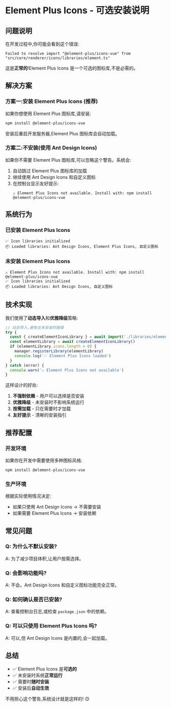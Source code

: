 # Element Plus Icons - 可选安装说明

## 问题说明

在开发过程中,你可能会看到这个错误:

```
Failed to resolve import "@element-plus/icons-vue" from "src/core/renderer/icons/libraries/element.ts"
```

这是**正常的**!Element Plus Icons 是一个可选的图标库,不是必需的。

## 解决方案

### 方案一:安装 Element Plus Icons (推荐)

如果你想使用 Element Plus 图标库,请安装:

```bash
npm install @element-plus/icons-vue
```

安装后重启开发服务器,Element Plus 图标库会自动加载。

### 方案二:不安装(使用 Ant Design Icons)

如果你不需要 Element Plus 图标库,可以忽略这个警告。系统会:

1. 自动跳过 Element Plus 图标库的加载
2. 继续使用 Ant Design Icons 和自定义图标
3. 在控制台显示友好提示:
   ```
   ⚠️ Element Plus Icons not available. Install with: npm install @element-plus/icons-vue
   ```

## 系统行为

### 已安装 Element Plus Icons

```
✅ Icon libraries initialized
📦 Loaded libraries: Ant Design Icons, Element Plus Icons, 自定义图标
```

### 未安装 Element Plus Icons

```
⚠️ Element Plus Icons not available. Install with: npm install @element-plus/icons-vue
✅ Icon libraries initialized
📦 Loaded libraries: Ant Design Icons, 自定义图标
```

## 技术实现

我们使用了**动态导入**和**优雅降级**策略:

```typescript
// 动态导入,避免在未安装时报错
try {
  const { createElementIconLibrary } = await import('./libraries/element')
  const elementLibrary = await createElementIconLibrary()
  if (elementLibrary.icons.length > 0) {
    manager.registerLibrary(elementLibrary)
    console.log('✅ Element Plus Icons loaded')
  }
} catch (error) {
  console.warn('⚠️ Element Plus Icons not available')
}
```

这样设计的好处:

1. **不强制依赖** - 用户可以选择是否安装
2. **优雅降级** - 未安装时不影响系统运行
3. **按需加载** - 只在需要时才加载
4. **友好提示** - 清晰的安装指引

## 推荐配置

### 开发环境

如果你在开发中需要使用多种图标风格:

```bash
npm install @element-plus/icons-vue
```

### 生产环境

根据实际使用情况决定:

- 如果只使用 Ant Design Icons → 不需要安装
- 如果需要 Element Plus Icons → 安装依赖

## 常见问题

### Q: 为什么不默认安装?

A: 为了减少项目体积,让用户按需选择。

### Q: 会影响功能吗?

A: 不会。Ant Design Icons 和自定义图标功能完全正常。

### Q: 如何确认是否已安装?

A: 查看控制台日志,或检查 `package.json` 中的依赖。

### Q: 可以只使用 Element Plus Icons 吗?

A: 可以,但 Ant Design Icons 是内置的,会一起加载。

## 总结

- ✅ Element Plus Icons 是**可选的**
- ✅ 未安装时系统**正常运行**
- ✅ 需要时**随时安装**
- ✅ 安装后**自动生效**

不用担心这个警告,系统设计就是这样的! 😊

